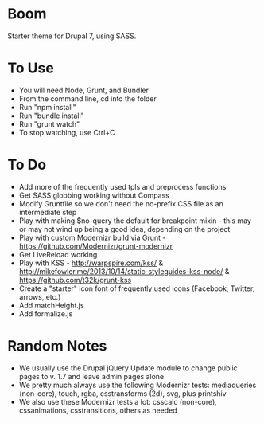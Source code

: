 Boom
====

Starter theme for Drupal 7, using SASS.

To Use
======

* You will need Node, Grunt, and Bundler
* From the command line, cd into the folder
* Run "npm install"
* Run "bundle install"
* Run "grunt watch"
* To stop watching, use Ctrl+C

To Do
=====

* Add more of the frequently used tpls and preprocess functions
* Get SASS globbing working without Compass
* Modify Gruntfile so we don't need the no-prefix CSS file as an intermediate step
* Play with making $no-query the default for breakpoint mixin - this may or may not wind up being a good idea, depending on the project
* Play with custom Modernizr build via Grunt - https://github.com/Modernizr/grunt-modernizr 
* Get LiveReload working
* Play with KSS - http://warpspire.com/kss/ & http://mikefowler.me/2013/10/14/static-styleguides-kss-node/ & https://github.com/t32k/grunt-kss 
* Create a "starter" icon font of frequently used icons (Facebook, Twitter, arrows, etc.)
* Add matchHeight.js
* Add formalize.js

Random Notes
============

* We usually use the Drupal jQuery Update module to change public pages to v. 1.7 and leave admin pages alone
* We pretty much always use the following Modernizr tests: mediaqueries (non-core), touch, rgba, csstransforms (2d), svg, plus printshiv
* We also use these Modernizr tests a lot: csscalc (non-core), cssanimations, csstransitions, others as needed